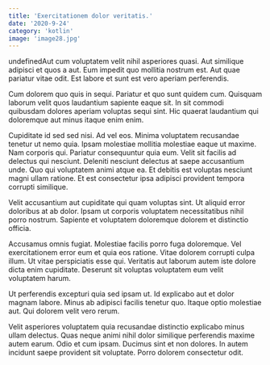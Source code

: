 ```yaml
---
title: 'Exercitationem dolor veritatis.'
date: '2020-9-24'
category: 'kotlin'
image: 'image28.jpg'
---
```


undefinedAut cum voluptatem velit nihil asperiores quasi. Aut similique adipisci et quos a aut. Eum impedit quo mollitia nostrum est. Aut quae pariatur vitae odit. Est labore et sunt est vero aperiam perferendis.
 Cum dolorem quo quis in sequi. Pariatur et quo sunt quidem cum. Quisquam laborum velit quos laudantium sapiente eaque sit. In sit commodi quibusdam dolores aperiam voluptas sequi sint. Hic quaerat laudantium qui doloremque aut minus itaque enim enim.
 Cupiditate id sed sed nisi. Ad vel eos. Minima voluptatem recusandae tenetur ut nemo quia. Ipsam molestiae mollitia molestiae eaque ut maxime. Nam corporis qui.
Pariatur consequuntur quia eum. Velit sit facilis ad delectus qui nesciunt. Deleniti nesciunt delectus at saepe accusantium unde. Quo qui voluptatem animi atque ea. Et debitis est voluptas nesciunt magni ullam ratione. Et est consectetur ipsa adipisci provident tempora corrupti similique.
 Velit accusantium aut cupiditate qui quam voluptas sint. Ut aliquid error doloribus at ab dolor. Ipsam ut corporis voluptatem necessitatibus nihil porro nostrum. Sapiente et voluptatem doloremque dolorem et distinctio officia.
 Accusamus omnis fugiat. Molestiae facilis porro fuga doloremque. Vel exercitationem error eum et quia eos ratione. Vitae dolorem corrupti culpa illum.
Ut vitae perspiciatis esse qui. Veritatis aut laborum autem iste dolore dicta enim cupiditate. Deserunt sit voluptas voluptatem eum velit voluptatem harum.
 Ut perferendis excepturi quia sed ipsam ut. Id explicabo aut et dolor magnam labore. Minus ab adipisci facilis tenetur quo. Itaque optio molestiae aut. Qui dolorem velit vero rerum.
 Velit asperiores voluptatem quia recusandae distinctio explicabo minus ullam delectus. Quas neque animi nihil dolor similique perferendis maxime autem earum. Odio et cum ipsam. Ducimus sint et non dolores. In autem incidunt saepe provident sit voluptate. Porro dolorem consectetur odit.

